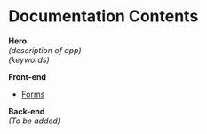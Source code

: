 # Documentation Contents

**Hero**  
*(description of app)*  
*(keywords)*

**Front-end**  
- [Forms](hero-docs/Front-end/Forms/Forms.md)

**Back-end**  
*(To be added)*
